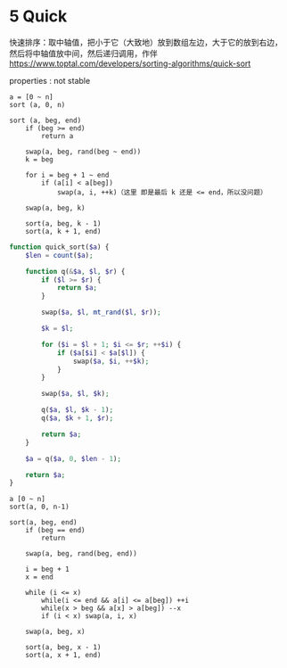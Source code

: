 # 5 Quick

快速排序：取中轴值，把小于它（大致地）放到数组左边，大于它的放到右边，
然后将中轴值放中间，然后递归调用，作伴
https://www.toptal.com/developers/sorting-algorithms/quick-sort

properties :
    not stable

``` pseudo code 1 (easiest)
a = [0 ~ n]
sort (a, 0, n)

sort (a, beg, end)
    if (beg >= end)
        return a

    swap(a, beg, rand(beg ~ end))
    k = beg

    for i = beg + 1 ~ end
        if (a[i] < a[beg])
            swap(a, i, ++k)（这里 即是最后 k 还是 <= end，所以没问题）

    swap(a, beg, k)

    sort(a, beg, k - 1)
    sort(a, k + 1, end)
```

``` php 1 (easiest)
function quick_sort($a) {
    $len = count($a);

    function q(&$a, $l, $r) {
        if ($l >= $r) {
            return $a;
        }

        swap($a, $l, mt_rand($l, $r));

        $k = $l;

        for ($i = $l + 1; $i <= $r; ++$i) {
            if ($a[$i] < $a[$l]) {
                swap($a, $i, ++$k);
            }
        }

        swap($a, $l, $k);

        q($a, $l, $k - 1);
        q($a, $k + 1, $r);

        return $a;
    }

    $a = q($a, 0, $len - 1);

    return $a;
}
```

``` pseudo code 2 (improved)
a [0 ~ n]
sort(a, 0, n-1)

sort(a, beg, end)
    if (beg == end)
        return

    swap(a, beg, rand(beg, end))

    i = beg + 1
    x = end

    while (i <= x)
        while(i <= end && a[i] <= a[beg]) ++i
        while(x > beg && a[x] > a[beg]) --x
        if (i < x) swap(a, i, x)

    swap(a, beg, x)

    sort(a, beg, x - 1)
    sort(a, x + 1, end)
```